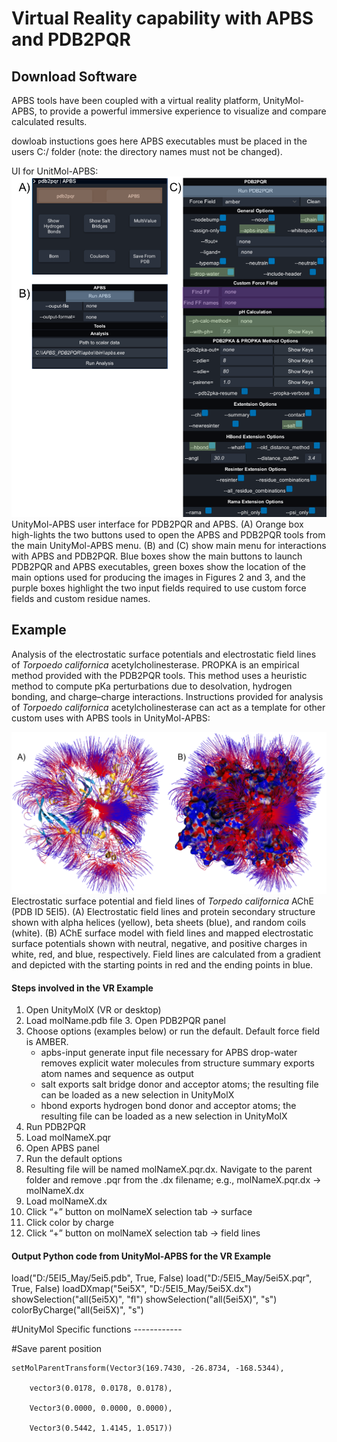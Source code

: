 # Virtual Reality capability with APBS and PDB2PQR

## Download Software
APBS tools have been coupled with a virtual reality platform, UnityMol-APBS, to provide a powerful immersive experience to visualize and compare calculated results. 

dowloab instuctions goes here
APBS executables must be placed in the users C:/ folder (note: the directory names must not be changed).

UI for UnitMol-APBS:
![image](./UI.png)
UnityMol-APBS user interface for PDB2PQR and APBS. (A) Orange box high-lights the two buttons used to open the APBS and PDB2PQR tools from the main UnityMol-APBS menu. (B) and (C) show main menu for interactions with APBS and PDB2PQR. Blue boxes show the main buttons to launch PDB2PQR and APBS executables, green boxes show the location of the main options used for producing the images in Figures 2 and 3, and the purple boxes highlight the two input fields required to use custom force fields and custom
residue names.

## Example
Analysis of the electrostatic surface potentials and electrostatic field lines of *Torpoedo californica* acetylcholinesterase.
PROPKA is an empirical method provided with the PDB2PQR tools. This method uses a heuristic method to compute pKa perturbations due to desolvation, hydrogen bonding, and charge–charge interactions. Instructions provided for analysis of *Torpoedo californica* acetylcholinesterase can act as a template for other custom uses with APBS tools in UnityMol-APBS:

![image](./AChE-elec.png)
Electrostatic surface potential and field lines of *Torpedo californica* AChE (PDB ID 5EI5). (A) Electrostatic field lines and protein secondary structure shown with alpha helices (yellow), beta sheets (blue), and random coils (white). (B) AChE surface model with field lines and mapped electrostatic surface potentials shown with neutral, negative, and positive charges in white, red, and blue, respectively. Field lines are calculated from a gradient and depicted with the starting points in red and the ending points in blue.

#### Steps involved in the VR Example
1.	Open UnityMolX (VR or desktop)
2.	Load molName.pdb file 3. Open PDB2PQR panel
4.	Choose options (examples below) or run the default. Default force field is AMBER.
     - apbs-input generate input file necessary for APBS drop-water removes explicit water molecules from structure summary exports atom names and sequence as output
     - salt exports salt bridge donor and acceptor atoms; the resulting file can be loaded as a new selection in UnityMolX
     - hbond exports hydrogen bond donor and acceptor atoms; the resulting file can be loaded as a new selection in UnityMolX
5.	Run PDB2PQR
6.	Load molNameX.pqr
7.	Open APBS panel
8.	Run the default options
9.	Resulting file will be named molNameX.pqr.dx. Navigate to the parent folder and remove .pqr from the .dx filename; e.g., molNameX.pqr.dx → molNameX.dx
10.	Load molNameX.dx
11.	Click “+” button on molNameX selection tab → surface
12.	Click color by charge
13.	Click “+” button on molNameX selection tab → field lines

#### Output Python code from UnityMol-APBS for the VR Example
load("D:/5EI5_May/5ei5.pdb", True, False) load("D:/5EI5_May/5ei5X.pqr", True, False) loadDXmap("5ei5X", "D:/5EI5_May/5ei5X.dx")
showSelection("all(5ei5X)", "fl") showSelection("all(5ei5X)", "s") colorByCharge("all(5ei5X)", "s")

#UnityMol Specific functions ------------

#Save parent position

    setMolParentTransform(Vector3(169.7430, -26.8734, -168.5344),
    
        vector3(0.0178, 0.0178, 0.0178),
        
        Vector3(0.0000, 0.0000, 0.0000),
        
        Vector3(0.5442, 1.4145, 1.0517))
